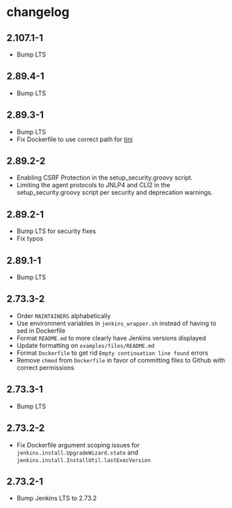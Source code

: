 # changelog

## 2.107.1-1

* Bump LTS

## 2.89.4-1

* Bump LTS

## 2.89.3-1

* Bump LTS
* Fix Dockerfile to use correct path for [tini](https://github.com/krallin/tini)

## 2.89.2-2

* Enabling CSRF Protection in the setup_security.groovy script.
* Limiting the agent protocols to JNLP4 and CLI2 in the setup_security.groovy script per security and deprecation warnings.

## 2.89.2-1

* Bump LTS for security fixes
* Fix typos

## 2.89.1-1

* Bump LTS

## 2.73.3-2

* Order `MAINTAINERS` alphabetically
* Use environment variables in `jenkins_wrapper.sh` instead of having to sed in Dockerfile
* Format `README.md` to more clearly have Jenkins versions displayed
* Update formatting on `examples/files/README.md`
* Format `Dockerfile` to get rid `Empty continuation line found` errors
* Remove `chmod` from `Dockerfile` in favor of committing files to Github with correct permissions

## 2.73.3-1

* Bump LTS

## 2.73.2-2

* Fix Dockerfile argument scoping issues for `jenkins.install.UpgradeWizard.state` and `jenkins.install.InstallUtil.lastExecVersion`

## 2.73.2-1

* Bump Jenkins LTS to 2.73.2
